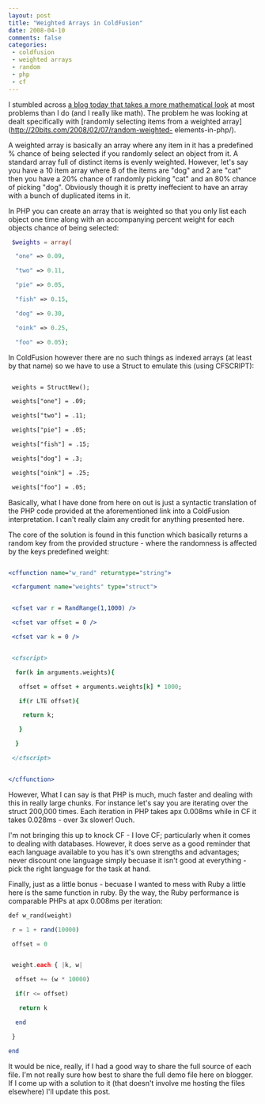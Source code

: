 ```yaml
---
layout: post
title: "Weighted Arrays in ColdFusion"
date: 2008-04-10
comments: false
categories:
 - coldfusion
 - weighted arrays
 - random
 - php
 - cf
---
```

I stumbled across [a blog today that takes a more mathematical
look](http://20bits.com/) at most problems than I do (and I really like math).
The problem he was looking at dealt specifically with [randomly selecting
items from a weighted array](http://20bits.com/2008/02/07/random-weighted-
elements-in-php/).

A weighted array is basically an array where any item in it has a predefined %
chance of being selected if you randomly select an object from it. A standard
array full of distinct items is evenly weighted. However, let's say you have a
10 item array where 8 of the items are "dog" and 2 are "cat" then you have a
20% chance of randomly picking "cat" and an 80% chance of picking "dog".
Obviously though it is pretty ineffecient to have an array with a bunch of
duplicated items in it.

In PHP you can create an array that is weighted so that you only list each
object one time along with an accompanying percent weight for each objects
chance of being selected:





```php
 $weights = array(

  "one" => 0.09,

  "two" => 0.11,

  "pie" => 0.05,

  "fish" => 0.15,

  "dog" => 0.30,

  "oink" => 0.25,

  "foo" => 0.05);


```




In ColdFusion however there are no such things as indexed arrays (at least by that name) so we have to use a Struct to emulate this (using CFSCRIPT):


```cfc

 weights = StructNew();

 weights["one"] = .09;

 weights["two"] = .11;

 weights["pie"] = .05;

 weights["fish"] = .15;

 weights["dog"] = .3;

 weights["oink"] = .25;

 weights["foo"] = .05;


```




Basically, what I have done from here on out is just a syntactic translation of the PHP code provided at the aforementioned link into a ColdFusion interpretation.  I can't really claim any credit for anything presented here.


The core of the solution is found in this function which basically returns a random key from the provided structure - where the randomness is affected by the keys predefined weight:


```cfc

<cffunction name="w_rand" returntype="string">

 <cfargument name="weights" type="struct">


 <cfset var r = RandRange(1,1000) />

 <cfset var offset = 0 />

 <cfset var k = 0 />


 <cfscript>

  for(k in arguments.weights){

   offset = offset + arguments.weights[k] * 1000;

   if(r LTE offset){

    return k;

   }

  }

 </cfscript>


</cffunction>


```





However, What I can say is that PHP is much, much faster and dealing with this in really large chunks.  For instance let's say you are iterating over the struct 200,000 times.  Each iteration in PHP takes apx 0.008ms while in CF it takes 0.028ms - over 3x slower!  Ouch.


I'm not bringing this up to knock CF - I love CF; particularly when it comes to dealing with databases.  However, it does serve as a good reminder that each language available to you has it's own strengths and advantages; never discount one language simply becuase it isn't good at everything - pick the right language for the task at hand.


Finally, just as a little bonus - becuase I wanted to mess with Ruby a little here is the same function in ruby.  By the way, the Ruby performance is comparable PHPs at apx 0.008ms per iteration:





```php
def w_rand(weight)

 r = 1 + rand(10000)

 offset = 0


 weight.each { |k, w|

  offset += (w * 10000)

  if(r <= offset)

   return k

  end

 }

end


```




It would be nice, really, if I had a good way to share the full source of each file.  I'm not really sure how best to share the full demo file here on blogger.  If I come up with a solution to it (that doesn't involve me hosting the files elsewhere) I'll update this post.





